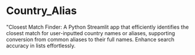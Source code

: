 # Country_Alias
"Closest Match Finder: A Python Streamlit app that efficiently identifies the closest match for user-inputted country names or aliases, supporting conversion from common aliases to their full names. Enhance search accuracy in lists effortlessly.
